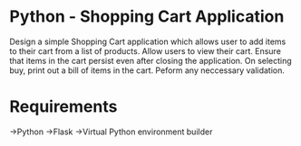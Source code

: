 # Python - Shopping Cart Application
Design a simple Shopping Cart application which allows user to add items to their cart from a list of products. Allow
users to view their cart. Ensure that items in the cart persist even after closing the application. On selecting buy, print
out a bill of items in the cart. Peform any neccessary validation.

# Requirements
->Python
->Flask
->Virtual Python environment builder
